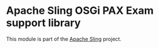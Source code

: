 # Apache Sling OSGi PAX Exam support library

This module is part of the [Apache Sling](https://sling.apache.org) project.
